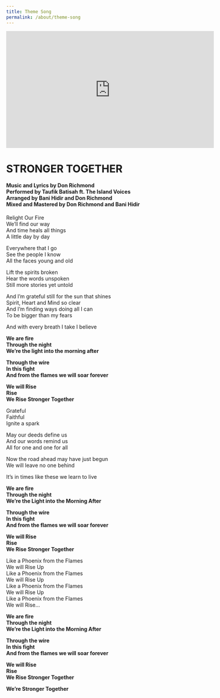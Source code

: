 ```yaml
---
title: Theme Song
permalink: /about/theme-song
---
```

<iframe width="560" height="315" src="https://www.youtube.com/embed/II_5jBaYmGQ" title="YouTube video player" frameborder="0" allow="accelerometer; autoplay; clipboard-write; encrypted-media; gyroscope; picture-in-picture" allowfullscreen></iframe>

# STRONGER TOGETHER
#### Music and Lyrics by Don Richmond<br>Performed by Taufik Batisah ft. The Island Voices<br>Arranged by Bani Hidir and Don Richmond<br>Mixed and Mastered by Don Richmond and Bani Hidir

Relight Our Fire<br> 
We’ll find our way<br> 
And time heals all things<br> 
A little day by day<br> 

Everywhere that I go<br> 
See the people I know<br> 
All the faces young and old<br> 

Lift the spirits broken<br>
Hear the words unspoken<br>
Still more stories yet untold<br>

And I’m grateful still for the sun that shines<br>
Spirit, Heart and Mind so clear<br>
And I’m finding ways doing all I can<br>
To be bigger than my fears<br>

And with every breath I take I believe<br>

**We are fire<br>
Through the night<br>
We’re the light into the morning after<br>**

**Through the wire <br>
In this fight<br>
And from the flames we will soar forever<br>**

**We will Rise<br>
Rise<br>
We Rise Stronger Together<br>**

Grateful<br>
Faithful<br>
Ignite a spark<br>

May our deeds define us<br>
And our words remind us<br>
All for one and one for all<br>

Now the road ahead may have just begun<br>
We will leave no one behind<br>

It’s in times like these we learn to live<br>

**We are fire<br>
Through the night<br>
We’re the Light into the Morning After<br>**

**Through the wire <br>
In this fight<br>
And from the flames we will soar forever<br>**

**We will Rise<br>
Rise<br>
We Rise Stronger Together<br>**

Like a Phoenix from the Flames<br>
We will Rise Up<br>
Like a Phoenix from the Flames<br>
We will Rise Up<br>
Like a Phoenix from the Flames<br>
We will Rise Up<br>
Like a Phoenix from the Flames<br>
We will Rise…<br>

**We are fire<br>
Through the night<br>
We’re the Light into the Morning After<br>**

**Through the wire <br>
In this fight<br>
And from the flames we will soar forever<br>**

**We will Rise<br>
Rise<br>
We Rise Stronger Together<br>**

**We’re Stronger Together**